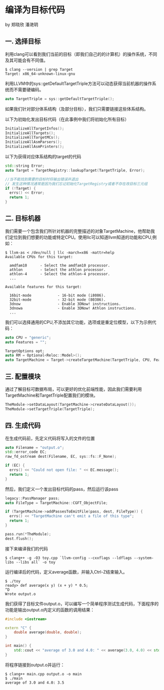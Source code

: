 # 编译为目标代码

by 郑晓欣 潘滟玥

## 一. 选择目标

利用clang可以看到我们当前的目标（即我们自己的的计算机）的操作系统，不同及其可能会有不同值。

```
$ clang --version | grep Target
Target: x86_64-unknown-linux-gnu
```

利用LLVM中的sys::getDefaultTargetTriple方法可以动态获得当前机器的操作系统而不需要硬编码。

```c++
auto TargetTriple = sys::getDefaultTargetTriple();
```

如果我们针对部分体系结构（及部分目标），我们只需要链接这些体系结构。

以下为初始化发出目标代码（在此事例中我们将初始化所有目标）

```c++
InitializeAllTargetInfos();
InitializeAllTargets();
InitializeAllTargetMCs();
InitializeAllAsmParsers();
InitializeAllAsmPrinters();
```

以下为获得对应体系结构的target的代码

```c++
std::string Error;
auto Target = TargetRegistry::lookupTarget(TargetTriple, Error);

//当不能找到需要的目标时将输出错误并退出
// 发生这种情况通常是因为我们忘记初始化TargetRegistry或者不存在改目标三元组
if (!Target) {
  errs() << Error;
  return 1;
}
```

## 二. 目标机器

我们需要一个包含我们所针对机器的完整描述的对象TargetMachine，他帮助我们定位到我们想要的功能或特定CPU。使用llc可以知道llvm知道的功能和CPU,例如：

```
$ llvm-as < /dev/null | llc -march=x86 -mattr=help
Available CPUs for this target:

  amdfam10      - Select the amdfam10 processor.
  athlon        - Select the athlon processor.
  athlon-4      - Select the athlon-4 processor.
  ...

Available features for this target:

  16bit-mode            - 16-bit mode (i8086).
  32bit-mode            - 32-bit mode (80386).
  3dnow                 - Enable 3DNow! instructions.
  3dnowa                - Enable 3DNow! Athlon instructions.
  ...
```

我们可以选择通用的CPU,不添加其它功能，选项或是重定位模型，以下为示例代码：

```C++
auto CPU = "generic";
auto Features = "";

TargetOptions opt;
auto RM = Optional<Reloc::Model>();
auto TargetMachine = Target->createTargetMachine(TargetTriple, CPU, Features, opt, RM);
```

## 三. 配置模块

通过了解目标可数据布局，可以更好的优化前端性能，因此我们需要利用TargetMachine和TargetTriple配置我们的模块。

```c++
TheModule->setDataLayout(TargetMachine->createDataLayout());
TheModule->setTargetTriple(TargetTriple);
```

## 四. 生成代码

在生成代码前，先定义代码将写入的文件的位置

```c++
auto Filename = "output.o";
std::error_code EC;
raw_fd_ostream dest(Filename, EC, sys::fs::F_None);

if (EC) {
  errs() << "Could not open file: " << EC.message();
  return 1;
}
```

然后，我们定义一个发出目标代码的pass，然后运行该pass

```c++
legacy::PassManager pass;
auto FileType = TargetMachine::CGFT_ObjectFile;

if (TargetMachine->addPassesToEmitFile(pass, dest, FileType)) {
  errs() << "TargetMachine can't emit a file of this type";
  return 1;
}

pass.run(*TheModule);
dest.flush();
```

接下来编译我们的代码

```
$ clang++ -g -O3 toy.cpp `llvm-config --cxxflags --ldflags --system-libs --libs all` -o toy
```

运行编译后的代码，定义average函数，并输入Ctrl-Z结束输入。

```
$ ./toy
ready> def average(x y) (x + y) * 0.5;
^D
Wrote output.o
```

我们获得了目标文件output.o，可以编写一个简单程序测试生成代码，下面程序的功能是输出output.o内定义的函数的调用结果：

```c++
#include <iostream>

extern "C" {
    double average(double, double);
}

int main() {
    std::cout << "average of 3.0 and 4.0: " << average(3.0, 4.0) << std::endl;
}
```

将程序链接到output.o并运行：

```
$ clang++ main.cpp output.o -o main
$ ./main
average of 3.0 and 4.0: 3.5
```

